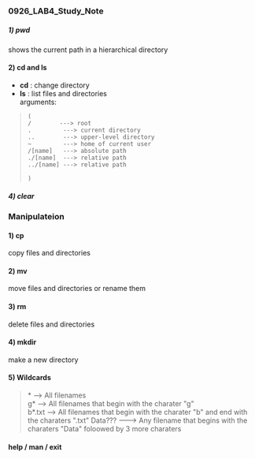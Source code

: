 ### 0926_LAB4_Study_Note


##### 1) pwd
  shows the current path in a hierarchical directory
  
#### 2) cd and ls
 * **cd** : change directory  
 * **ls** : list files and directories   
         arguments:   
 >     (      
 >     /        ---> root        
 >     .         ---> current directory      
 >     ..        ---> upper-level directory     
 >     ~         ---> home of current user     
 >     /[name]   ---> absolute path    
 >     ./[name]  ---> relative path      
 >     ../[name] ---> relative path      
 >      
 >     )   
              
              
##### 4) clear  



### Manipulateion  



#### 1) cp    
  copy files and directories   
  
  
  
  
#### 2) mv  
  move files and directories or rename them
  
  
  
  
#### 3) rm  
  delete files and directories 
  
  
  
  
#### 4) mkdir
  make a new directory  
  
  
  
  
#### 5) Wildcards  
  > \*       --> All filenames   
  > g*      --> All filenames that begin with the charater "g"   
  > b*.txt  --> All filenames that begin with the charater "b" and end with the charaters ".txt"
  > Data??? ---> Any filename that begins with the charaters "Data" foloowed by 3 more charaters  
  
  
  
  
#### help  / man / exit


              
            
  
  
